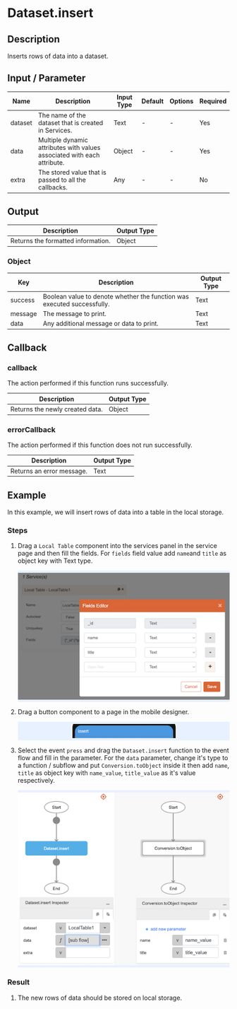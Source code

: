 # Dataset.insert

## Description

Inserts rows of data into a dataset.

## Input / Parameter

| Name | Description | Input Type | Default | Options | Required |
| ------ | ------ | ------ | ------ | ------ | ------ |
| dataset | The name of the dataset that is created in Services. | Text | - | - | Yes |
| data | Multiple dynamic attributes with values associated with each attribute. | Object | - | - | Yes |
| extra | The stored value that is passed to all the callbacks. | Any | - | - | No |

## Output

| Description | Output Type |
| ------ | ------ |
| Returns the formatted information. | Object |

### Object

| Key | Description | Output Type |
| ------ | ------ | ------ |
| success | Boolean value to denote whether the function was executed successfully. | Text |
| message | The message to print. | Text |
| data | Any additional message or data to print. | Text |

## Callback

### callback

The action performed if this function runs successfully.

| Description | Output Type |
| ------ | ------ |
| Returns the newly created data. | Object |

### errorCallback

The action performed if this function does not run successfully.

| Description | Output Type |
| ------ | ------ |
| Returns an error message. | Text |

## Example

In this example, we will insert rows of data into a table in the local storage.

### Steps

1. Drag a `Local Table` component into the services panel in the service page and then fill the fields. For `fields` field value add `name`and `title` as object key with Text type.

    <div style="display:flex; align-items:center; justify-content:center; background-color: #E7F1FF;">
        <img src="./insert-step-1.png"
        style="width: 100%; padding: 5px;"/>
    </div>

2. Drag a button component to a page in the mobile designer.

    <div style="display:flex; align-items:center; justify-content:center; background-color: #E7F1FF;">
        <img src="./insert-step-2.png"
        style="width: 50%; padding: 5px;"/>
    </div>

3. Select the event `press` and drag the `Dataset.insert` function to the event flow and fill in the parameter. For the `data` parameter, change it's type to a function / subflow and put `Conversion.toObject` inside it then add `name`, `title` as object key with `name_value`, `title_value` as it's value respectively.

    <div style="display:flex; align-items:center; justify-content:center; background-color: #E7F1FF;">
        <img src="./insert-step-3.png"
        style="width: 100%; padding: 5px;"/>
    </div>

### Result

1. The new rows of data should be stored on local storage.
